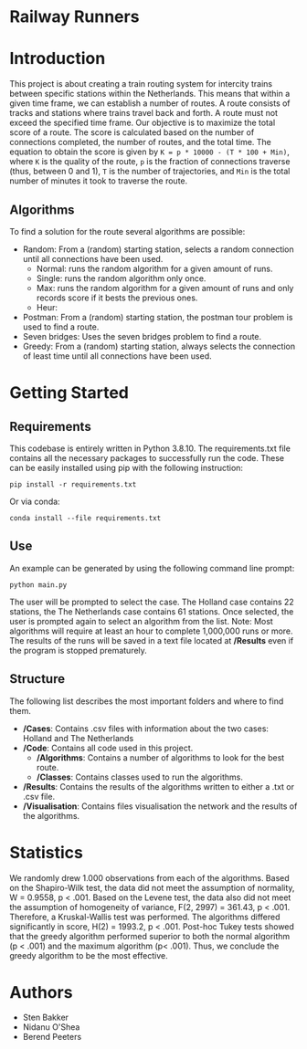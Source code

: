 # Railway Runners

# Introduction

This project is about creating a train routing system for intercity trains between specific stations within the Netherlands. This means that within a given time frame, we can establish a number of routes. A route consists of tracks and stations where trains travel back and forth. A route must not exceed the specified time frame. Our objective is to maximize the total score of a route. The score is calculated based on the number of connections completed, the number of routes, and the total time. The equation to obtain the score is given by `K = p * 10000 - (T * 100 + Min)`, where `K` is the quality of the route, `p` is the fraction of connections traverse (thus, between 0 and 1), `T` is the number of trajectories, and `Min` is the total number of minutes it took to traverse the route. 

## Algorithms

To find a solution for the route several algorithms are possible:
- Random: From a (random) starting station, selects a random connection until all connections have been used.
    - Normal: runs the random algorithm for a given amount of runs.
    - Single: runs the random algorithm only once.
    - Max: runs the random algorithm for a given amount of runs and only records score if it bests the previous ones.
    - Heur: 
- Postman: From a (random) starting station, the postman tour problem is used to find a route.
- Seven bridges: Uses the seven bridges problem to find a route.
- Greedy: From a (random) starting station, always selects the connection of least time until all connections have been used.


# Getting Started

## Requirements

This codebase is entirely written in Python 3.8.10.
The requirements.txt file contains all the necessary packages to successfully run the code. These can be easily installed using pip with the following instruction:
```
pip install -r requirements.txt
```

Or via conda:

```
conda install --file requirements.txt
```

## Use

An example can be generated by using the following command line prompt:
```
python main.py
```
The user will be prompted to select the case. The Holland case contains 22 stations, the The Netherlands case contains 61 stations. Once selected, the user is prompted again to select an algorithm from the list. 
Note: Most algorithms will require at least an hour to complete 1,000,000 runs or more.
The results of the runs will be saved in a text file located at **/Results** even if the program is stopped prematurely.

## Structure 

The following list describes the most important folders and where to find them.

- **/Cases**: Contains .csv files with information about the two cases: Holland and The Netherlands
- **/Code**: Contains all code used in this project.
    - **/Algorithms**: Contains a number of algorithms to look for the best route.
    - **/Classes**: Contains classes used to run the algorithms.
- **/Results**: Contains the results of the algorithms written to either a .txt or .csv file.
- **/Visualisation**: Contains files visualisation the network and the results of the algorithms.


# Statistics
We randomly drew 1.000 observations from each of the algorithms. Based on the Shapiro-Wilk test, the data did not meet the assumption of normality, W = 0.9558, p < .001. Based on the Levene test, the data also did not meet the assumption of homogeneity of variance, F(2, 2997) = 361.43, p < .001. Therefore, a Kruskal-Wallis test was performed. The algorithms differed significantly in score, H(2) = 1993.2, p < .001. Post-hoc  Tukey tests showed that the greedy algorithm performed superior to both the normal algorithm (p < .001) and the maximum algorithm (p< .001). Thus, we conclude the greedy algorithm to be the most effective.

# Authors
- Sten Bakker
- Nidanu O'Shea
- Berend Peeters 

## 

